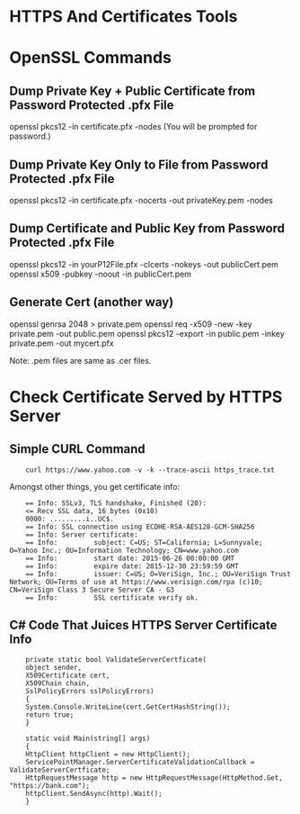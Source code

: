 
# HTTPS And Certificates Tools

# OpenSSL Commands

## Dump Private Key + Public Certificate from Password Protected .pfx File

openssl pkcs12 -in certificate.pfx -nodes
(You will be prompted for password.)

## Dump Private Key Only to File from Password Protected .pfx File

openssl pkcs12 -in certificate.pfx -nocerts -out privateKey.pem -nodes

## Dump Certificate and Public Key from Password Protected .pfx File

openssl pkcs12 -in yourP12File.pfx -clcerts -nokeys -out publicCert.pem
openssl x509 -pubkey -noout -in publicCert.pem

## Generate Cert (another way)

openssl genrsa 2048 > private.pem
openssl req -x509 -new -key private.pem -out public.pem
openssl pkcs12 -export -in public.pem -inkey private.pem -out mycert.pfx

Note: .pem files are same as .cer files.

# Check Certificate Served by HTTPS Server

## Simple CURL Command

		curl https://www.yahoo.com -v -k --trace-ascii https_trace.txt

Amongst other things, you get certificate info:

		== Info: SSLv3, TLS handshake, Finished (20):
		<= Recv SSL data, 16 bytes (0x10)
		0000: .........i..UC$.
		== Info: SSL connection using ECDHE-RSA-AES128-GCM-SHA256
		== Info: Server certificate:
		== Info:         subject: C=US; ST=California; L=Sunnyvale; O=Yahoo Inc.; OU=Information Technology; CN=www.yahoo.com
		== Info:         start date: 2015-06-26 00:00:00 GMT
		== Info:         expire date: 2015-12-30 23:59:59 GMT
		== Info:         issuer: C=US; O=VeriSign, Inc.; OU=VeriSign Trust Network; OU=Terms of use at https://www.verisign.com/rpa (c)10; CN=VeriSign Class 3 Secure Server CA - G3
		== Info:         SSL certificate verify ok.

## C# Code That Juices HTTPS Server Certificate Info

	    private static bool ValidateServerCertficate(
		object sender,
		X509Certificate cert,
		X509Chain chain,
		SslPolicyErrors sslPolicyErrors)
	    {
		System.Console.WriteLine(cert.GetCertHashString());
		return true;
	    }

	    static void Main(string[] args)
	    {
		HttpClient httpClient = new HttpClient();
		ServicePointManager.ServerCertificateValidationCallback = ValidateServerCertficate;
		HttpRequestMessage http = new HttpRequestMessage(HttpMethod.Get, "https://bank.com");
		httpClient.SendAsync(http).Wait();
	    }
